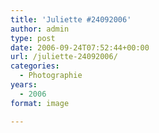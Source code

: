 ```yaml
---
title: 'Juliette #24092006'
author: admin
type: post
date: 2006-09-24T07:52:44+00:00
url: /juliette-24092006/
categories:
  - Photographie
years:
  - 2006
format: image

---
```

